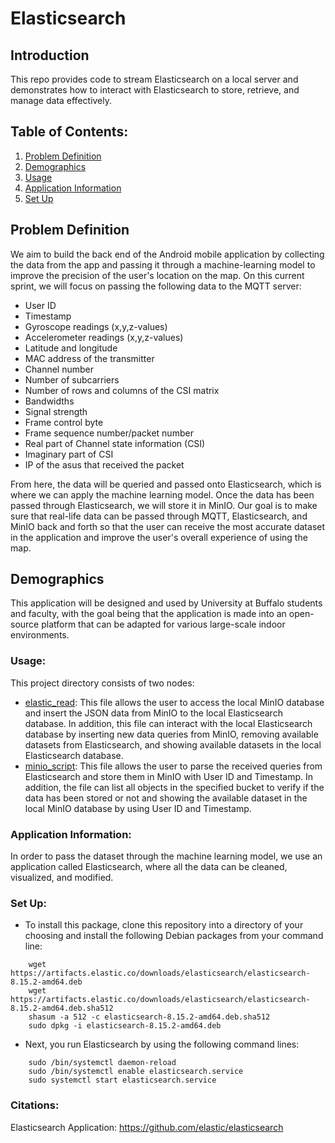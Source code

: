 # Elasticsearch

## Introduction
This repo provides code to stream Elasticsearch on a local server and demonstrates how to interact with Elasticsearch to store, retrieve, and manage data effectively.

## Table of Contents:
1. [Problem Definition](#problem-definition)
2. [Demographics](#demographics)
3. [Usage](#usage)
4. [Application Information](#application-information)
5. [Set Up](#set-up)

## Problem Definition
We aim to build the back end of the Android mobile application by collecting the data from the app and passing it through a machine-learning model to improve the precision of the user's location on the map. On this current sprint, we will focus on passing the following data to the MQTT server:
- User ID
- Timestamp
- Gyroscope readings (x,y,z-values)
- Accelerometer readings (x,y,z-values)
- Latitude and longitude
- MAC address of the transmitter
- Channel number
- Number of subcarriers
- Number of rows and columns of the CSI matrix
- Bandwidths
- Signal strength
- Frame control byte
- Frame sequence number/packet number
- Real part of Channel state information (CSI)
- Imaginary part of CSI
- IP of the asus that received the packet

From here, the data will be queried and passed onto Elasticsearch, which is where we can apply the machine learning model. Once the data has been passed through Elasticsearch, we will store it in MinIO. Our goal is to make sure that real-life data can be passed through MQTT, Elasticsearch, and MinIO back and forth so that the user can receive the most accurate dataset in the application and improve the user's overall experience of using the map.

## Demographics
This application will be designed and used by University at Buffalo students and faculty, with the goal being that the application is made into an open-source platform that can be adapted for various large-scale indoor environments. 

### Usage:
This project directory consists of two nodes:

- [elastic_read](./src/elastic_read.py): This file allows the user to access the local MinIO database and insert the JSON data from MinIO to the local Elasticsearch database. In addition, this file can interact with the local Elasticsearch database by inserting new data queries from MinIO, removing available datasets from Elasticsearch, and showing available datasets in the local Elasticsearch database.
- [minio_script](./src/minio_script.py): This file allows the user to parse the received queries from Elasticsearch and store them in MinIO with User ID and Timestamp. In addition, the file can list all objects in the specified bucket to verify if the data has been stored or not and showing the available dataset in the local MinIO database by using User ID and Timestamp.

### Application Information:
In order to pass the dataset through the machine learning model, we use an application called Elasticsearch, where all the data can be cleaned, visualized, and modified.

### Set Up:
- To install this package, clone this repository into a directory of your choosing and install the following Debian packages from your command line:
```
    wget https://artifacts.elastic.co/downloads/elasticsearch/elasticsearch-8.15.2-amd64.deb
    wget https://artifacts.elastic.co/downloads/elasticsearch/elasticsearch-8.15.2-amd64.deb.sha512
    shasum -a 512 -c elasticsearch-8.15.2-amd64.deb.sha512 
    sudo dpkg -i elasticsearch-8.15.2-amd64.deb
```


- Next, you run Elasticsearch by using the following command lines:
```
    sudo /bin/systemctl daemon-reload
    sudo /bin/systemctl enable elasticsearch.service
    sudo systemctl start elasticsearch.service
```

### Citations:
Elasticsearch Application: https://github.com/elastic/elasticsearch
